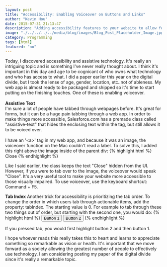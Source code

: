 ```yaml
---
layout: post
title: "Accessibility: Enabling Voiceover on Buttons and Links"
author: "Kevin Hou"
date: 2015-07-31 21:13:47
description: "Adding accessibility features to your website to allow for a wider audience."
image: "./../../../../media/blog/images/Blog_Post_Placeholder_Image.jpg"
category: Programming
tags: [html]
featured: "no"
---
```

Today, I discovered accessibility and assistive technology. It's really an intriguing topic and is something I've never really thought about. I think it's important in this day and age to be cognicant of who owns what technology and who has access to what. I did a paper earlier this year on the digital divide, but I took the lense of age, gender, location, etc..not of ableness. My web app is almost ready to be packaged and shipped so it's time to start putting on the finishing touches. One of these is enabling voiceover.
<br />
<br />
<b>Assistive Text</b>
<br />
I'm sure a lot of people have tabbed through webpages before. It's great for forms, but it can be a huge pain tabbing through a web app. In order to make things more accessible, Salesforce.com has a premade class called "assistive-text" that hides the enclosing text within the tag, but still allows it to be voiced over.
<br />
<br />
I have an '\<a>' tag in my web app, and because it was an image, the voiceover function on the Mac couldn't read a label. To solve this, I added this right above the image inside of the parent div:
{% highlight html %}
<span className="assistive-text">Close</span>
{% endhighlight %}

Like I said earlier, the class keeps the text "Close" hidden from the UI. However, if you were to tab over to the image, the voiceover would speak "Close". It's a very useful tool to make your website more accessible to those visually impaired. To use voiceover, use the keyboard shortcut: Command + F5.

<b>Tab Index</b>
Another trick for accessibility is prioritizing the tab order. To change the order in which users tab through actionable items, add the property: tabIndex. The starting value is 0. For example to tab through these two things out of order, but starting with the second one, you would do:
{% highlight html %}
<button tabIndex=1>Button 1</button>
<button tabIndex=0>Button 2</button>
{% endhighlight %}

If you pressed tab, you would first highlight button 2 and then button 1.



I hope whoever reads this really takes this to heart and learns to appreciate something so remarkable as vision or health. It's important that we move forward as a society allowing the greatest number of people to effectively use technology. I am considering posting my paper of the digital divide since it's really a remarkable topic.
